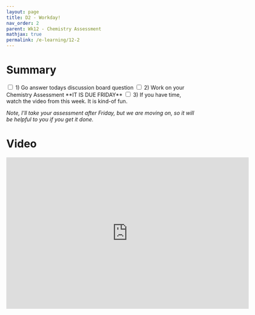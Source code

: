 ```yaml
---
layout: page
title: D2 - Workday!
nav_order: 2
parent: Wk12 - Chemistry Assessment
mathjax: true
permalink: /e-learning/12-2
---
```

# Summary
<label class="tasks-list-item">
  <input type="checkbox" class="tasks-list-cb">
  <span class="tasks-list-mark"></span>
  <span class="tasks-list-desc">
    1) Go answer todays discussion board question
  </span>
</label>
<label class="tasks-list-item">
  <input type="checkbox" class="tasks-list-cb">
  <span class="tasks-list-mark"></span>
  <span class="tasks-list-desc">
    2) Work on your Chemistry Assessment **IT IS DUE FRIDAY** 
  </span>
</label>
<label class="tasks-list-item">
  <input type="checkbox" class="tasks-list-cb">
  <span class="tasks-list-mark"></span>
  <span class="tasks-list-desc">
    3) If you have time, watch the video from this week.  It is kind-of fun.
  </span>
</label>

*Note, I'll take your assessment after Friday, but we are moving on, so it will be helpful to you if you get it done.*

# Video
<iframe width="640" height="400" src="https://www.loom.com/embed/b5a45528983c4870b617b4f8552b1aa5" frameborder="0" webkitallowfullscreen mozallowfullscreen allowfullscreen></iframe>